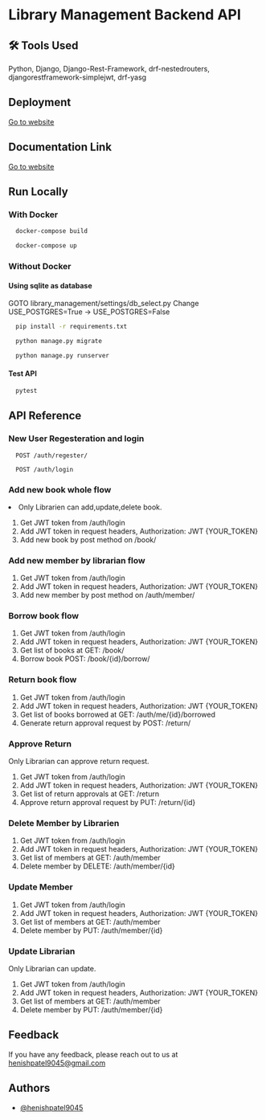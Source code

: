 

# Library Management Backend API

## 🛠 Tools Used
Python, Django, Django-Rest-Framework, drf-nestedrouters, djangorestframework-simplejwt, drf-yasg


## Deployment
   [Go to website](https://library00management.pythonanywhere.com/)

## Documentation Link
   [Go to website](https://library00management.pythonanywhere.com/swagger)

## Run Locally

### With Docker
```bash
  docker-compose build
```
```bash
  docker-compose up
```

### Without Docker

#### Using sqlite as database
GOTO library_management/settings/db_select.py
Change USE_POSTGRES=True -> USE_POSTGRES=False

```bash
  pip install -r requirements.txt
```
```bash
  python manage.py migrate
```
```bash
  python manage.py runserver
```

#### Test API
```bash
  pytest
```


## API Reference
### New User Regesteration and login
```http
  POST /auth/regester/
```
```http
  POST /auth/login
```

### Add new book whole flow

<li>Only Librarien can add,update,delete book.</li>
<ol>
    <li>Get JWT token from /auth/login</li>
    <li>Add JWT token in request headers, Authorization: JWT {YOUR_TOKEN}</li>
    <li>Add new book by post method on /book/</li>
</ol>


### Add new member by librarian flow

<ol>
    <li>Get JWT token from /auth/login</li>
    <li>Add JWT token in request headers, Authorization: JWT {YOUR_TOKEN}</li>
    <li>Add new member by post method on /auth/member/</li>
</ol>


### Borrow book flow

<ol>
    <li>Get JWT token from /auth/login</li>
    <li>Add JWT token in request headers, Authorization: JWT {YOUR_TOKEN}</li>
    <li>Get list of books at GET: /book/</li>
    <li>Borrow book POST: /book/{id}/borrow/</li>
</ol>

### Return book flow

<ol>
    <li>Get JWT token from /auth/login</li>
    <li>Add JWT token in request headers, Authorization: JWT {YOUR_TOKEN}</li>
    <li>Get list of books borrowed at GET: /auth/me/{id}/borrowed</li>
    <li>Generate return approval request by POST: /return/</li>
</ol>

### Approve Return
Only Librarian can approve return request.
<ol>
    <li>Get JWT token from /auth/login</li>
    <li>Add JWT token in request headers, Authorization: JWT {YOUR_TOKEN}</li>
    <li>Get list of return approvals at GET: /return</li>
    <li>Approve return approval request by PUT: /return/{id}</li>
</ol>


### Delete Member by Librarien
<ol>
    <li>Get JWT token from /auth/login</li>
    <li>Add JWT token in request headers, Authorization: JWT {YOUR_TOKEN}</li>
    <li>Get list of members at GET: /auth/member</li>
    <li>Delete member by DELETE: /auth/member/{id}</li>
</ol>



### Update Member
<ol>
    <li>Get JWT token from /auth/login</li>
    <li>Add JWT token in request headers, Authorization: JWT {YOUR_TOKEN}</li>
    <li>Get list of members at GET: /auth/member</li>
    <li>Delete member by PUT: /auth/member/{id}</li>
</ol>

### Update Librarian
Only Librarian can update.
<ol>
    <li>Get JWT token from /auth/login</li>
    <li>Add JWT token in request headers, Authorization: JWT {YOUR_TOKEN}</li>
    <li>Get list of members at GET: /auth/member</li>
    <li>Delete member by PUT: /auth/member/{id}</li>
</ol>


## Feedback

If you have any feedback, please reach out to us at henishpatel9045@gmail.com


## Authors

- [@henishpatel9045](https://www.github.com/henishpatel9045)
